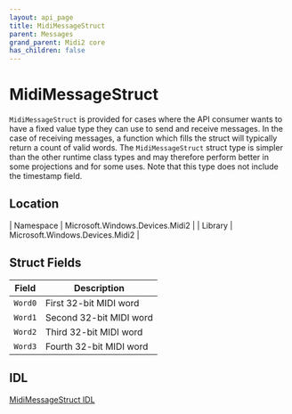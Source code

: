 ```yaml
---
layout: api_page
title: MidiMessageStruct
parent: Messages
grand_parent: Midi2 core
has_children: false
---
```


# MidiMessageStruct

`MidiMessageStruct` is provided for cases where the API consumer wants to have a fixed value type they can use to send and receive messages. In the case of receiving messages, a function which fills the struct will typically return a count of valid words. The `MidiMessageStruct` struct type is simpler than the other runtime class types and may therefore perform better in some projections and for some uses. Note that this type does not include the timestamp field.

## Location

| Namespace | Microsoft.Windows.Devices.Midi2 |
| Library | Microsoft.Windows.Devices.Midi2 |


## Struct Fields

| Field | Description |
| -------- | ----------- |
| `Word0` | First 32-bit MIDI word |
| `Word1` | Second 32-bit MIDI word |
| `Word2` | Third 32-bit MIDI word |
| `Word3` | Fourth 32-bit MIDI word |

## IDL

[MidiMessageStruct IDL](https://github.com/microsoft/MIDI/blob/main/src/app-sdk/winrt/MidiMessageStruct.idl)
